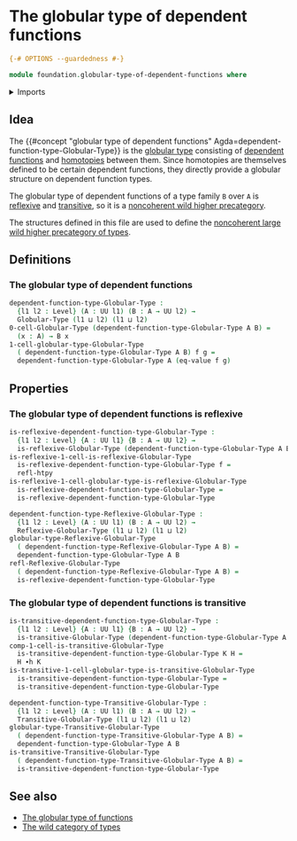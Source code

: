# The globular type of dependent functions

```agda
{-# OPTIONS --guardedness #-}

module foundation.globular-type-of-dependent-functions where
```

<details><summary>Imports</summary>

```agda
open import foundation.universe-levels

open import foundation-core.homotopies

open import structured-types.globular-types
open import structured-types.reflexive-globular-types
open import structured-types.transitive-globular-types
```

</details>

## Idea

The
{{#concept "globular type of dependent functions" Agda=dependent-function-type-Globular-Type}}
is the [globular type](structured-types.globular-types.md) consisting of
[dependent functions](foundation.dependent-function-types.md) and
[homotopies](foundation-core.homotopies.md) between them. Since homotopies are
themselves defined to be certain dependent functions, they directly provide a
globular structure on dependent function types.

The globular type of dependent functions of a type family `B` over `A` is
[reflexive](structured-types.reflexive-globular-types.md) and
[transitive](structured-types.transitive-globular-types.md), so it is a
[noncoherent wild higher precategory](wild-category-theory.noncoherent-wild-higher-precategories.md).

The structures defined in this file are used to define the
[noncoherent large wild higher precategory of types](foundation.wild-category-of-types.md).

## Definitions

### The globular type of dependent functions

```agda
dependent-function-type-Globular-Type :
  {l1 l2 : Level} (A : UU l1) (B : A → UU l2) →
  Globular-Type (l1 ⊔ l2) (l1 ⊔ l2)
0-cell-Globular-Type (dependent-function-type-Globular-Type A B) =
  (x : A) → B x
1-cell-globular-type-Globular-Type
  ( dependent-function-type-Globular-Type A B) f g =
  dependent-function-type-Globular-Type A (eq-value f g)
```

## Properties

### The globular type of dependent functions is reflexive

```agda
is-reflexive-dependent-function-type-Globular-Type :
  {l1 l2 : Level} {A : UU l1} {B : A → UU l2} →
  is-reflexive-Globular-Type (dependent-function-type-Globular-Type A B)
is-reflexive-1-cell-is-reflexive-Globular-Type
  is-reflexive-dependent-function-type-Globular-Type f =
  refl-htpy
is-reflexive-1-cell-globular-type-is-reflexive-Globular-Type
  is-reflexive-dependent-function-type-Globular-Type =
  is-reflexive-dependent-function-type-Globular-Type

dependent-function-type-Reflexive-Globular-Type :
  {l1 l2 : Level} (A : UU l1) (B : A → UU l2) →
  Reflexive-Globular-Type (l1 ⊔ l2) (l1 ⊔ l2)
globular-type-Reflexive-Globular-Type
  ( dependent-function-type-Reflexive-Globular-Type A B) =
  dependent-function-type-Globular-Type A B
refl-Reflexive-Globular-Type
  ( dependent-function-type-Reflexive-Globular-Type A B) =
  is-reflexive-dependent-function-type-Globular-Type
```

### The globular type of dependent functions is transitive

```agda
is-transitive-dependent-function-type-Globular-Type :
  {l1 l2 : Level} {A : UU l1} {B : A → UU l2} →
  is-transitive-Globular-Type (dependent-function-type-Globular-Type A B)
comp-1-cell-is-transitive-Globular-Type
  is-transitive-dependent-function-type-Globular-Type K H =
  H ∙h K
is-transitive-1-cell-globular-type-is-transitive-Globular-Type
  is-transitive-dependent-function-type-Globular-Type =
  is-transitive-dependent-function-type-Globular-Type

dependent-function-type-Transitive-Globular-Type :
  {l1 l2 : Level} (A : UU l1) (B : A → UU l2) →
  Transitive-Globular-Type (l1 ⊔ l2) (l1 ⊔ l2)
globular-type-Transitive-Globular-Type
  ( dependent-function-type-Transitive-Globular-Type A B) =
  dependent-function-type-Globular-Type A B
is-transitive-Transitive-Globular-Type
  ( dependent-function-type-Transitive-Globular-Type A B) =
  is-transitive-dependent-function-type-Globular-Type
```

## See also

- [The globular type of functions](foundation.globular-type-of-functions.md)
- [The wild category of types](foundation.wild-category-of-types.md)
